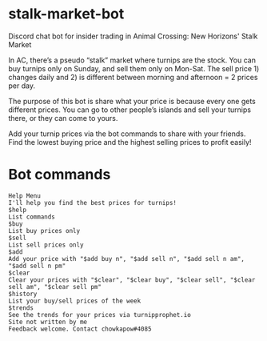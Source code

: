 # stalk-market-bot

Discord chat bot for insider trading in Animal Crossing: New Horizons' Stalk Market

In AC, there’s a pseudo “stalk” market where turnips are the stock. You can buy turnips only on Sunday, and sell them only on Mon-Sat.
The sell price 1) changes daily and 2) is different between morning and afternoon = 2 prices per day.

The purpose of this bot is share what your price is because every one gets different prices. You can go to other people’s islands and sell your turnips there, or they can come to yours.

Add your turnip prices via the bot commands to share with your friends. Find the lowest buying price and the highest selling prices to profit easily!

# Bot commands

```
Help Menu
I'll help you find the best prices for turnips!
$help
List commands
$buy
List buy prices only
$sell
List sell prices only
$add
Add your price with "$add buy n", "$add sell n", "$add sell n am", "$add sell n pm"
$clear
Clear your prices with "$clear", "$clear buy", "$clear sell", "$clear sell am", "$clear sell pm"
$history
List your buy/sell prices of the week
$trends
See the trends for your prices via turnipprophet.io
Site not written by me
Feedback welcome. Contact chowkapow#4085
```

